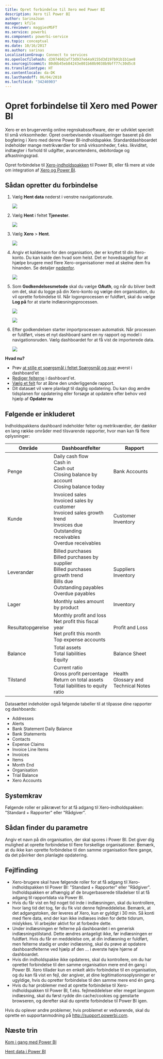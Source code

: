 ```yaml
---
title: Opret forbindelse til Xero med Power BI
description: Xero til Power BI
author: SarinaJoan
manager: kfile
ms.reviewer: maggiesMSFT
ms.service: powerbi
ms.component: powerbi-service
ms.topic: conceptual
ms.date: 10/16/2017
ms.author: sarinas
LocalizationGroup: Connect to services
ms.openlocfilehash: d3074602af73d937e64a9155d3d197b91b1b1ae8
ms.sourcegitcommit: 80d6b45eb84243e801b60b9038b9bff77c30d5c8
ms.translationtype: HT
ms.contentlocale: da-DK
ms.lasthandoff: 06/04/2018
ms.locfileid: "34246903"
---
```

# <a name="connect-to-xero-with-power-bi"></a>Opret forbindelse til Xero med Power BI
Xero er en brugervenlig online regnskabssoftware, der er udviklet specielt til små virksomheder. Opret overbevisende visualiseringer baseret på din bogføring i Xero med denne Power BI-indholdspakke. Standarddashboardet indeholder mange metrikværdier for små virksomheder, f.eks. likviditet, indtægter i forhold til udgifter, avancetendens, debitordage og afkastningsgrad.

Opret forbindelse til [Xero-indholdspakken](https://app.powerbi.com/getdata/services/xero) til Power BI, eller få mere at vide om integration af [Xero og Power BI](https://help.xero.com/Power-BI).

## <a name="how-to-connect"></a>Sådan opretter du forbindelse
1. Vælg **Hent data** nederst i venstre navigationsrude.
   
   ![](media/service-connect-to-xero/getdata.png)
2. Vælg **Hent** i feltet **Tjenester**.
   
   ![](media/service-connect-to-xero/services.png)
3. Vælg **Xero** \>  **Hent**.
   
   ![](media/service-connect-to-xero/connect.png)
4. Angiv et kaldenavn for den organisation, der er knyttet til din Xero-konto. Du kan kalde den hvad som helst. Det er hovedsageligt for at hjælpe brugere med flere Xero-organisationer med at skelne dem fra hinanden. Se detaljer [nedenfor](#FindingParams).
   
   ![](media/service-connect-to-xero/params.png)
5. Som **Godkendelsesmetode** skal du vælge **OAuth**, og når du bliver bedt om det, skal du logge på din Xero-konto og vælge den organisation, du vil oprette forbindelse til. Når logonprocessen er fuldført, skal du vælge **Log på** for at starte indlæsningsprocessen.
   
    ![](media/service-connect-to-xero/creds.png)
   
    ![](media/service-connect-to-xero/creds2.png)
6. Efter godkendelsen starter importprocessen automatisk. Når processen er fuldført, vises et nyt dashboard samt en ny rapport og model i navigationsruden. Vælg dashboardet for at få vist de importerede data.
   
     ![](media/service-connect-to-xero/dashboard.png)

**Hvad nu?**

* Prøv [at stille et spørgsmål i feltet Spørgsmål og svar](power-bi-q-and-a.md) øverst i dashboard'et
* [Rediger felterne](service-dashboard-edit-tile.md) i dashboard'et.
* [Vælg et felt](service-dashboard-tiles.md) for at åbne den underliggende rapport.
* Dit datasæt vil være planlagt til daglig opdatering. Du kan dog ændre tidsplanen for opdatering eller forsøge at opdatere efter behov ved hjælp af **Opdater nu**

## <a name="whats-included"></a>Følgende er inkluderet
Indholdspakkens dashboard indeholder felter og metrikværdier, der dækker en lang række områder med tilsvarende rapporter, hvor man kan få flere oplysninger:  

| Område | Dashboardfelter | Rapport |
| --- | --- | --- |
| Penge |Daily cash flow <br>Cash in <br>Cash out <br>Closing balance by account <br>Closing balance today |Bank Accounts |
| Kunde |Invoiced sales <br>Invoiced sales by customer <br>Invoiced sales growth trend <br>Invoices due <br>Outstanding receivables <br>Overdue receivables |Customer <br>Inventory |
| Leverandør |Billed purchases <br>Billed purchases by supplier <br>Billed purchases growth trend <br> Bills due <br>Outstanding payables <br>Overdue payables |Suppliers <br>Inventory |
| Lager |Monthly sales amount by product |Inventory |
| Resultatopgørelse |Monthly profit and loss <br>Net profit this fiscal year <br>Net profit this month <br>Top expense accounts |Profit and Loss |
| Balance |Total assets <br>Total liabilities <br>Equity |Balance Sheet |
| Tilstand |Current ratio <br>Gross profit percentage <br> Return on total assets <br>Total liabilities to equity ratio |Health <br>Glossary and Technical Notes |

Datasættet indeholder også følgende tabeller til at tilpasse dine rapporter og dashboards:  

* Addresses  
* Alerts  
* Bank Statement Daily Balance  
* Bank Statements  
* Contacts  
* Expense Claims  
* Invoice Line Items  
* Invoices  
* Items  
* Month End  
* Organisation  
* Trial Balance  
* Xero Accounts

## <a name="system-requirements"></a>Systemkrav
Følgende roller er påkrævet for at få adgang til Xero-indholdspakken: "Standard + Rapporter" eller "Rådgiver".

<a name="FindingParams"></a>

## <a name="finding-parameters"></a>Sådan finder du parametre
Angiv et navn på din organisation, der skal spores i Power BI. Det giver dig mulighed at oprette forbindelse til flere forskellige organisationer. Bemærk, at du ikke kan oprette forbindelse til den samme organisation flere gange, da det påvirker den planlagte opdatering.   

## <a name="troubleshooting"></a>Fejlfinding
* Xero-brugere skal have følgende roller for at få adgang til Xero-indholdspakken til Power BI: "Standard + Rapporter" eller "Rådgiver". Indholdspakken er afhængig af de brugerbaserede tilladelser til at få adgang til rapportdata via Power BI.  
* Hvis du får vist en fejl noget tid inde i indlæsningen, skal du kontrollere, hvor lang tid det tog, før du fik vist denne fejlmeddelelse. Bemærk, at det adgangstoken, der leveres af Xero, kun er gyldigt i 30 min. Så konti med flere data, end der kan ikke indlæses inden for dette tidsrum, mislykkes. Vi arbejder aktivt for at forbedre dette.
* Under indlæsningen er felterne på dashboardet i en generisk indlæsningstilstand. Dette ændres antageligt ikke, før indlæsningen er fuldført. Hvis du får en meddelelse om, at din indlæsning er fuldført, men felterne stadig er under indlæsning, skal du prøve at opdatere dashboardfelterne ved hjælp af den ... i øverste højre hjørne af dashboardet.
* Hvis din indholdspakke ikke opdateres, skal du kontrollere, om du har oprettet forbindelse til den samme organisation mere end én gang i Power BI. Xero tillader kun en enkelt aktiv forbindelse til en organisation, og du kan få vist en fejl, der angiver, at dine legitimationsoplysninger er ugyldige, hvis du opretter forbindelse til den samme mere end én gang.  
* Hvis du har problemer med at oprette forbindelse til Xero-indholdspakken til Power BI, f.eks. fejlmeddelelser eller meget langsom indlæsning, skal du først rydde din cache/cookies og genstarte browseren, og derefter skal du oprette forbindelse til Power BI igen.  

Hvis du oplever andre problemer, hvis problemet er vedvarende, skal du oprette en supportanmodning på http://support.powerbi.com.

## <a name="next-steps"></a>Næste trin
[Kom i gang med Power BI](service-get-started.md)

[Hent data i Power BI](service-get-data.md)

